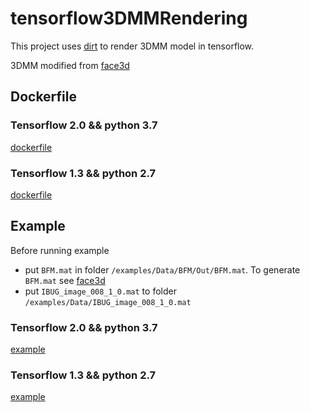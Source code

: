 # tensorflow3DMMRendering

This project uses [dirt](https://github.com/pmh47/dirt) to render 3DMM model in tensorflow.

3DMM modified from [face3d](https://github.com/YadiraF/face3d)

## Dockerfile
 
### Tensorflow 2.0 && python 3.7

[dockerfile](dockerfiles/tf3_0_py3/Dockerfile)

### Tensorflow 1.3 && python 2.7

[dockerfile](dockerfiles/tf1_13_py2/Dockerfile)

## Example

Before running example

* put `BFM.mat` in folder `/examples/Data/BFM/Out/BFM.mat`. To generate `BFM.mat` see [face3d](https://github.com/YadiraF/face3d)
* put `IBUG_image_008_1_0.mat` to folder `/examples/Data/IBUG_image_008_1_0.mat`

### Tensorflow 2.0 && python 3.7

[example](sample/tensorflow_2_0_py3/texture_3dmm.py)

### Tensorflow 1.3 && python 2.7

[example](sample/tensorflow_1_13_py2/texture_3dmm.py)

